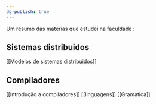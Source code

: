 ```yaml
---
dg-publish: true
---
```

Um resumo das materias que estudei na faculdade :

## Sistemas distribuidos

[[Modelos de sistemas distribuidos]]

## Compiladores
[[Introdução a compiladores]]
[[linguagens]]
[[Gramatica]]
